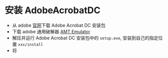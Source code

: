 # 安装 AdobeAcrobatDC


* 从 adobe [官网](https://helpx.adobe.com/cn/acrobat/kb/acrobat-dc-downloads.html)下载 Adobe Acrobat DC 安装包
* 下载 adobe 通用破解器 [AMT Emulator](https://amtemu-official.com/amtemu-v0-9-2-patcher/)
* 解压并运行 Adobe Acrobat DC 安装包中的 `setup.exe`, 安装到自己的指定位置 `xxx/install`
* 将
<!--stackedit_data:
eyJoaXN0b3J5IjpbLTE3NTY0NTY0MDgsLTIxMjk1OTkzMjIsLT
E0NzUzNDQzNDJdfQ==
-->